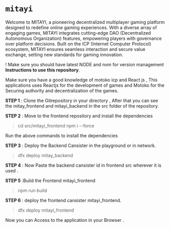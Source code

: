 # `mitayi`
Welcome to MITAYI, a pioneering decentralized multiplayer gaming platform designed to redefine online gaming experiences. With a diverse array of engaging games, MITAYI integrates cutting-edge DAO (Decentralized Autonomous Organization) features, empowering players with governance over platform decisions. Built on the ICP (Internet Computer Protocol) ecosystem, MITAYI ensures seamless interaction and secure value exchange, setting new standards for gaming innovation.

! Make sure you should have latest NODE and nvm for version management 
**Instructions to use this repository**.

Make sure you have a good knowledge of motoko icp and React js , This applications uses Reactjs for the development of games and Motoko for the Securing authority and decentralization of the games.


**STEP 1** : Clone the Gitrepository in your directory , After that you can see the mitay_frontend and mitayi_backend in the src folder of the repository.

**STEP 2** : Move to the frontend repository and install the dependencies

>cd src/mitayi_frontend
>npm i --force

Run the above commands to install the dependencies 

**STEP 3** : Deploy the Backend Cansister in the playground or in network.
> dfx deploy mitay_backend

**STEP 4** : Now Paste the backend cansister id in frontend src wherever it is used .

**STEP 5** :Build the Frontend mitayi_frontend
>npm run build

**STEP 6** : deploy the frontend cansister mitayi_frontend.
>dfx deploy mitayi_frontend



Now you can Access to the application in your Browser .








